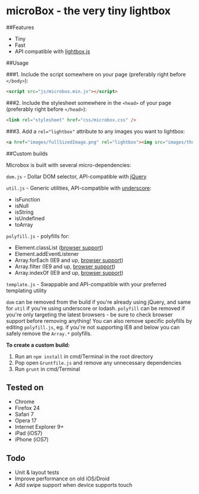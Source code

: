 microBox - the very tiny lightbox
======================

##Features

- Tiny
- Fast
- API compatible with [lightbox.js](http://lokeshdhakar.com/projects/lightbox2/)

##Usage

###1. Include the script somewhere on your page (preferably right before `</body>`):

```html
<script src="js/microbox.min.js"></script>
```

###2. Include the stylesheet somewhere in the `<head>` of your page (preferably right before `</head>`):

```html
<link rel="stylesheet" href="css/microbox.css" />
```

###3. Add a `rel="lightbox"` attribute to any images you want to lightbox:

```html
<a href="images/fullSizedImage.png" rel="lightbox"><img src="images/thumbSizedImage.png" /></a>
```

##Custom builds

Microbox is built with several micro-dependencies:

`dom.js` - Dollar DOM selector, API-compatible with [jQuery](http://jquery.com/)

`util.js` - Generic utilities, API-compatible with [underscore](http://underscorejs.org/):

- isFunction
- isNull
- isString
- isUndefined
- toArray

`polyfill.js` - polyfills for:

- Element.classList ([browser support](http://caniuse.com/classlist))
- Element.addEventListener
- Array.forEach (IE9 and up, [browser support](http://kangax.github.io/es5-compat-table/#Array.prototype.forEach))
- Array.filter (IE9 and up, [browser support](http://kangax.github.io/es5-compat-table/#Array.prototype.filter))
- Array.indexOf (IE9 and up, [browser support](http://kangax.github.io/es5-compat-table/#Array.prototype.indexOf))

`template.js` - Swappable and API-compatible with your preferred templating utility

`dom` can be removed from the build if you're already using jQuery, and same for `util` if you're using underscore or lodash. `polyfill` can be removed if you're only targeting the latest browsers - be sure to check browser support before removing anything! You can also remove specific polyfills by editing `polyfill.js`, eg. if you're not supporting IE8 and below you can safely remove the `Array.*` polyfills.

**To create a custom build:**

1. Run an `npm install` in cmd/Terminal in the root directory
2. Pop open `Gruntfile.js` and remove any unnecessary dependencies
3. Run `grunt` in cmd/Terminal

## Tested on

- Chrome
- Firefox 24
- Safari 7
- Opera 17
- Internet Explorer 9+
- iPad (iOS7)
- iPhone (iOS7)

## Todo

- Unit & layout tests
- Improve performance on old iOS/Droid
- Add swipe support when device supports touch